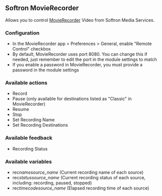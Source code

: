 ## Softron MovieRecorder

Allows you to control [MovieRecorder](https://softron.tv/products/movierecorder) Video from Softron Media Services.

### Configuration

- In the MovieRecorder app > Preferences > General, enable "Remote Control" checkbox
- By default, MovieRecorder uses port 8080. You can change this if needed, just remember to edit the port in the module settings to match
- If you enable a password in MovieRecorder, you must provide a password in the module settings

### Available actions

- Record
- Pause (only available for destinations listed as "Classic" in MovieRecorder)
- Resume
- Stop
- Set Recording Name
- Set Recording Destinations

### Available feedback

- Recording Status

### Available variables

- rec*name*_source_name_ (Current recording name of each source)
- rec*status*_source_name_ (Current recording status of each source, including: recording, paused, stopped)
- rec*timecode*_source_name_ (Elapsed recording time of each source)
